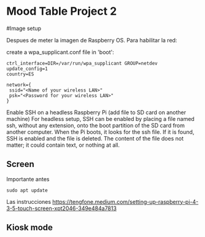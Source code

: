 # Mood Table Project 2

#Image setup

Despues de meter la imagen de Raspberry OS. Para habilitar la red:

create a wpa_supplicant.conf file in 'boot':
```
ctrl_interface=DIR=/var/run/wpa_supplicant GROUP=netdev
update_config=1
country=ES

network={
 ssid="<Name of your wireless LAN>"
 psk="<Password for your wireless LAN>"
}
```

Enable SSH on a headless Raspberry Pi (add file to SD card on another machine)
   For headless setup, SSH can be enabled by placing a file named ssh, without any extension, onto the boot partition of the SD card from another computer. When the Pi boots, it looks for the ssh file. If it is found, SSH is enabled and the file is deleted. The content of the file does not matter; it could contain text, or nothing at all.

## Screen

Importante antes
```
sudo apt update
```
 Las instrucciones
 https://tengfone.medium.com/setting-up-raspberry-pi-4-3-5-touch-screen-xpt2046-349e484a7813
 
## Kiosk mode
